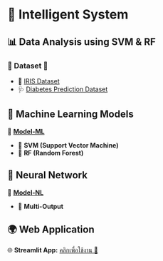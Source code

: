 # 🚀 Intelligent System

## 📊 Data Analysis using SVM & RF

### 📂 Dataset 📁
- 🌸 [IRIS Dataset](https://www.kaggle.com/datasets/arshid/iris-flower-dataset)
- 🩺 [Diabetes Prediction Dataset](https://www.kaggle.com/datasets/dat00700/diabetes-prediction-dataset)

## 🤖 Machine Learning Models
🔹 **[Model-ML](https://github.com/moonlightTNs/IS/blob/main/is/pages/Machine_Learning_model.py)**
- 🏹 **SVM (Support Vector Machine)**
- 🌳 **RF (Random Forest)**

## 🧠 Neural Network
🔹 **[Model-NL](https://github.com/moonlightTNs/IS/blob/main/is/pages/Training_Neural_Model.py)**
- 🔗 **Multi-Output**

## 🌍 Web Application
🌐 **Streamlit App:** [คลิกเพื่อใช้งาน 🚀](https://project-is-thanop.streamlit.app)
